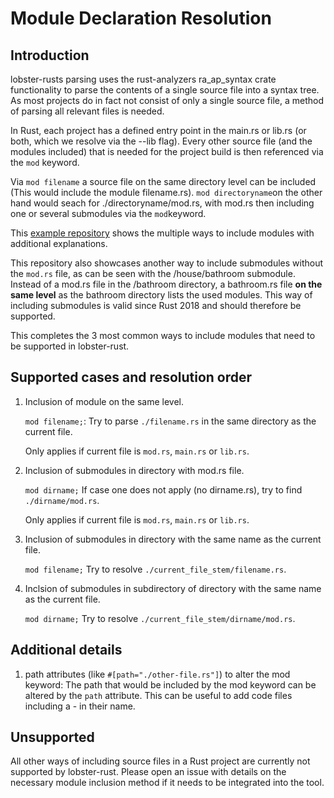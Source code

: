 # Module Declaration Resolution

## Introduction

lobster-rusts parsing uses the rust-analyzers ra_ap_syntax crate functionality to parse the contents of a single source file into a syntax tree.
As most projects do in fact not consist of only a single source file, a method of parsing all relevant files is needed.

In Rust, each project has a defined entry point in the main.rs or lib.rs (or both, which we resolve via the --lib flag).
Every other source file (and the modules included) that is needed for the project build is then referenced via the ```mod``` keyword.

Via ```mod filename``` a source file on the same directory level can be included (This would include the module filename.rs).
```mod directoryname```on the other hand would seach for ./directoryname/mod.rs, with mod.rs then including one or several submodules via the ```mod```keyword.

This [example repository](https://github.com/superjose/rust-include-files-example/tree/master) shows the multiple ways to include modules with additional explanations.

This repository also showcases another way to include submodules without the ```mod.rs``` file, as can be seen with the /house/bathroom submodule.
Instead of a mod.rs file in the /bathroom directory, a bathroom.rs file **on the same level** as the bathroom directory lists the used modules.
This way of including submodules is valid since Rust 2018 and should therefore be supported.

This completes the 3 most common ways to include modules that need to be supported in lobster-rust.

## Supported cases and resolution order

1. Inclusion of module on the same level.

    ```mod filename;```: Try to parse ```./filename.rs``` in the same directory as the current file.

    Only applies if current file is ```mod.rs```, ```main.rs``` or ```lib.rs```.

2. Inclusion of submodules in directory with mod.rs file.

    ```mod dirname;``` If case one does not apply (no dirname.rs), try to find ```./dirname/mod.rs```.

    Only applies if current file is ```mod.rs```, ```main.rs``` or ```lib.rs```.

3. Inclusion of submodules in directory with the same name as the current file.

    ```mod filename;``` Try to resolve ```./current_file_stem/filename.rs```.

4. Inclsion of submodules in subdirectory of directory with the same name as the current file.

    ```mod dirname;``` Try to resolve ```./current_file_stem/dirname/mod.rs```.

## Additional details

1. path attributes (like ```#[path="./other-file.rs"]```) to alter the mod keyword: The path that would be included by the mod keyword can be altered by the ```path``` attribute. This can be useful to add code files including a - in their name.

## Unsupported

All other ways of including source files in a Rust project are currently not supported by lobster-rust. Please open an issue with details on the necessary module inclusion method if it needs to be integrated into the tool.
